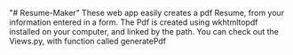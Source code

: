 "# Resume-Maker" 
These web app easily creates a pdf Resume, from your information entered in a form.
The Pdf is created using wkhtmltopdf installed on your computer, and linked by the path.
You can check out the Views.py, with function called generatePdf
